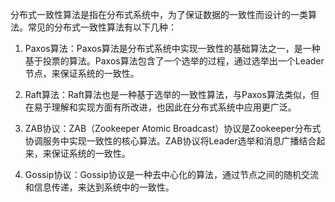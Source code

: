 
分布式一致性算法是指在分布式系统中，为了保证数据的一致性而设计的一类算法。常见的分布式一致性算法有以下几种：

1.  Paxos算法：Paxos算法是分布式系统中实现一致性的基础算法之一，是一种基于投票的算法。Paxos算法包含了一个选举的过程，通过选举出一个Leader节点，来保证系统的一致性。
    
2.  Raft算法：Raft算法也是一种基于选举的一致性算法，与Paxos算法类似，但在易于理解和实现方面有所改进，也因此在分布式系统中应用更广泛。
    
3.  ZAB协议：ZAB（Zookeeper Atomic Broadcast）协议是Zookeeper分布式协调服务中实现一致性的核心算法。ZAB协议将Leader选举和消息广播结合起来，来保证系统的一致性。
    
4.  Gossip协议：Gossip协议是一种去中心化的算法，通过节点之间的随机交流和信息传递，来达到系统中的一致性。


